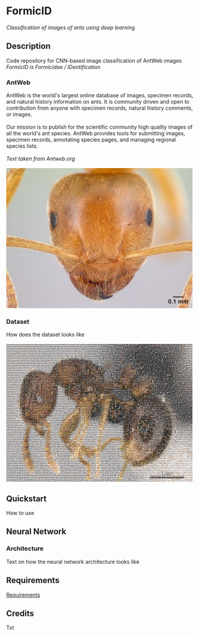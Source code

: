 # FormicID
_Classification of images of ants using deep learning_
<!-- travis-ci -->

## Description
Code repository for CNN-based image classification of AntWeb images <br>
_FormicID is Formicidae / IDentification_

### AntWeb
AntWeb is the world's largest online database of images, specimen records, and natural history information on ants. It is community driven and open to contribution from anyone with specimen records, natural history comments, or images.<br>
<br>
Our mission is to publish for the scientific community high quality images of all the world's ant species. AntWeb provides tools for submitting images, specimen records, annotating species pages, and managing regional species lists.<br> <br>
_Text taken from Antweb.org_ <br> <br>
<img src="https://github.com/naturalis/FormicID/blob/master/img/lasiusflavus.jpg?raw=true" width="500">
<br>

### Dataset
How does the dataset looks like
<br> <br>
<img src="https://github.com/naturalis/FormicID/blob/master/img/mosaic.jpg?raw=true" width="500">
<br>


## Quickstart
How to use

## Neural Network
### Architecture
Text on how the neural network architecture looks like

## Requirements
[Requirements](requirements.txt)

## Credits
Txt
